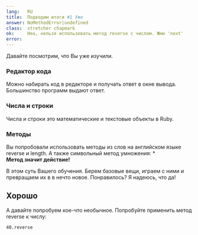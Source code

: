 ```yaml
---
lang:   RU
title:  Подводим итоги #1 Уже
answer: NoMethodError|undefined
class:  stretcher chapmark
ok:     Неа, нельзя использовать метод reverse с числом. Жми 'next'
error:  
---
```


Давайте посмотрим, что Вы уже изучили.

### Редактор кода
Можно набирать код в редакторе и получать ответ в окне вывода.
Большинство программ выдают ответ.

### Числа и строки
Числа и строки это математические и текстовые объекты в Ruby.

### Методы
Вы попробовали использовать методы из слов на английском языке reverse и length. А также символьный
метод умножения: \*  
__Метод значит действие!__

В этом суть Вашего обучения. Берем базовые вещи, играем с ними и превращаем их в
в нечто новое. Понравилось? Я надеюсь, что да!

## Хорошо
А давайте попробуем кое-что необычное. Попробуйте применить метод reverse к числу:

    40.reverse
